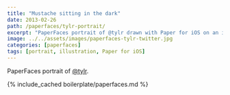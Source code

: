 ```yaml
---
title: "Mustache sitting in the dark"
date: 2013-02-26
path: /paperfaces/tylr-portrait/
excerpt: "PaperFaces portrait of @tylr drawn with Paper for iOS on an iPad."
image: ../../assets/images/paperfaces-tylr-twitter.jpg
categories: [paperfaces]
tags: [portrait, illustration, Paper for iOS]
---
```


PaperFaces portrait of [@tylr](https://twitter.com/tylr).

{% include_cached boilerplate/paperfaces.md %}

